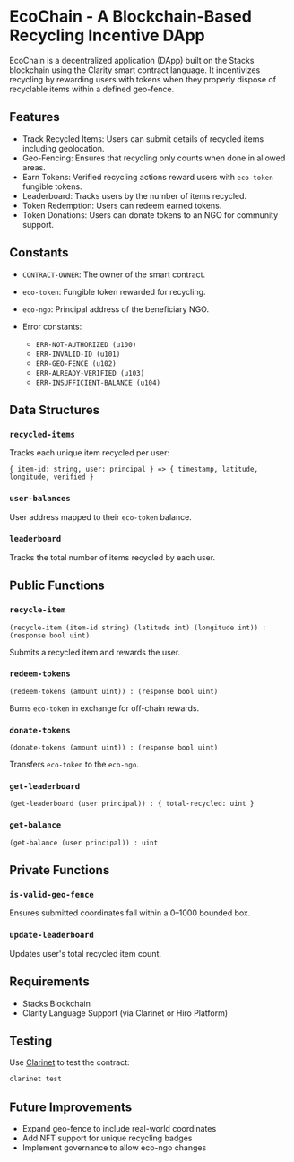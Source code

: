 # EcoChain - A Blockchain-Based Recycling Incentive DApp

EcoChain is a decentralized application (DApp) built on the Stacks blockchain using the Clarity smart contract language. It incentivizes recycling by rewarding users with tokens when they properly dispose of recyclable items within a defined geo-fence.

## Features

* Track Recycled Items: Users can submit details of recycled items including geolocation.
* Geo-Fencing: Ensures that recycling only counts when done in allowed areas.
* Earn Tokens: Verified recycling actions reward users with `eco-token` fungible tokens.
* Leaderboard: Tracks users by the number of items recycled.
* Token Redemption: Users can redeem earned tokens.
* Token Donations: Users can donate tokens to an NGO for community support.

## Constants

* `CONTRACT-OWNER`: The owner of the smart contract.
* `eco-token`: Fungible token rewarded for recycling.
* `eco-ngo`: Principal address of the beneficiary NGO.
* Error constants:

  * `ERR-NOT-AUTHORIZED (u100)`
  * `ERR-INVALID-ID (u101)`
  * `ERR-GEO-FENCE (u102)`
  * `ERR-ALREADY-VERIFIED (u103)`
  * `ERR-INSUFFICIENT-BALANCE (u104)`

## Data Structures

### `recycled-items`

Tracks each unique item recycled per user:

```clarity
{ item-id: string, user: principal } => { timestamp, latitude, longitude, verified }
```

### `user-balances`

User address mapped to their `eco-token` balance.

### `leaderboard`

Tracks the total number of items recycled by each user.

## Public Functions

### `recycle-item`

```clarity
(recycle-item (item-id string) (latitude int) (longitude int)) : (response bool uint)
```

Submits a recycled item and rewards the user.

### `redeem-tokens`

```clarity
(redeem-tokens (amount uint)) : (response bool uint)
```

Burns `eco-token` in exchange for off-chain rewards.

### `donate-tokens`

```clarity
(donate-tokens (amount uint)) : (response bool uint)
```

Transfers `eco-token` to the `eco-ngo`.

### `get-leaderboard`

```clarity
(get-leaderboard (user principal)) : { total-recycled: uint }
```

### `get-balance`

```clarity
(get-balance (user principal)) : uint
```

## Private Functions

### `is-valid-geo-fence`

Ensures submitted coordinates fall within a 0–1000 bounded box.

### `update-leaderboard`

Updates user's total recycled item count.

## Requirements

* Stacks Blockchain
* Clarity Language Support (via Clarinet or Hiro Platform)

## Testing

Use [Clarinet](https://docs.stacks.co/docs/clarity/clarinet/overview/) to test the contract:

```bash
clarinet test
```

## Future Improvements

* Expand geo-fence to include real-world coordinates
* Add NFT support for unique recycling badges
* Implement governance to allow eco-ngo changes


